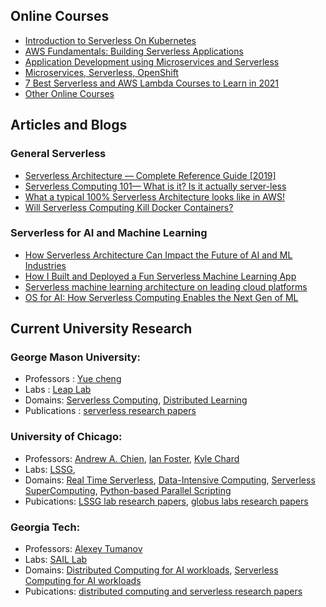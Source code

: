 

## Online Courses
* [Introduction to Serverless On Kubernetes](https://www.edx.org/course/introduction-to-serverless-on-kubernetes)
* [AWS Fundamentals: Building Serverless Applications
](https://www.coursera.org/learn/aws-fundamentals-building-serverless-applications)
* [Application Development using Microservices and Serverless](https://www.coursera.org/learn/applications-development-microservices-serverless-openshift)
* [Microservices, Serverless, OpenShift](https://www.edx.org/course/microservices-serverless-openshift)
* [7 Best Serverless and AWS Lambda Courses to Learn in 2021](https://medium.com/javarevisited/7-best-serverless-and-aws-lambda-courses-to-learn-in-2021-de1820111c85)
* [Other Online Courses](https://www.serverless.com/courses/)

## Articles and Blogs
### General Serverless
* [Serverless Architecture — Complete Reference Guide [2019]](https://medium.com/swlh/serverless-architecture-complete-reference-guide-2019-55363c08d1be)
* [Serverless Computing 101— What is it? Is it actually server-less](https://medium.com/swlh/serverless-computing-101-what-is-it-is-it-actually-server-less-747ef0523926)
* [What a typical 100% Serverless Architecture looks like in AWS!](https://medium.com/serverless-transformation/what-a-typical-100-serverless-architecture-looks-like-in-aws-40f252cd0ecb)
* [Will Serverless Computing Kill Docker Containers?](https://medium.com/hackernoon/will-serverless-computing-kill-docker-containers-222671bffdc4)

### Serverless for AI and Machine Learning
* [How Serverless Architecture Can Impact the Future of AI and ML Industries](https://blog.techmagic.co/how-serverless-impacts-the-ai-and-ml-industries/)
* [How I Built and Deployed a Fun Serverless Machine Learning App](https://towardsdatascience.com/building-and-deploying-cartoonify-b4786b382d7e)
* [Serverless machine learning architecture on leading cloud platforms](https://towardsdatascience.com/serverless-machine-learning-architecture-on-leading-cloud-platforms-c630dee8df15)
* [OS for AI: How Serverless Computing Enables the Next Gen of ML](https://medium.com/@ODSC/os-for-ai-how-serverless-computing-enables-the-next-gen-of-ml-aaecdd6df312)

## Current University Research
### George Mason University:
* Professors : [Yue cheng](https://cs.gmu.edu/~yuecheng/)
* Labs : [Leap Lab](https://mason-leap-lab.github.io/)
* Domains: [Serverless Computing](https://mason-leap-lab.github.io/research/#Serverless%20Computing), [Distributed Learning](https://mason-leap-lab.github.io/research/#Distributed%20Learning)
* Publications : [serverless research papers](https://mason-leap-lab.github.io/publications/)

### University of Chicago:
* Professors: [Andrew A. Chien](http://people.cs.uchicago.edu/~aachien/lssg/people/andrew-chien/), [Ian Foster](https://labs.globus.org/people.html), [Kyle Chard](https://labs.globus.org/people.html)
* Labs: [LSSG](http://people.cs.uchicago.edu/~aachien/), 
* Domains: [Real Time Serverless](http://people.cs.uchicago.edu/~aachien/lssg/research/zccloud/rtserverless/), [Data-Intensive Computing](https://labs.globus.org/), [Serverless SuperComputing](https://labs.globus.org/projects/funcx.html), [Python-based Parallel Scripting](https://labs.globus.org/projects/parsl.html)
* Pubications: [LSSG lab research papers](http://people.cs.uchicago.edu/~aachien/lssg/research/zccloud/rtserverless/), [globus labs research papers](https://labs.globus.org/publications.html)

### Georgia Tech:
* Professors: [Alexey Tumanov](https://www.cc.gatech.edu/~atumanov/)
* Labs: [SAIL Lab](https://www.cc.gatech.edu/~atumanov/index.html#researchgroup) 
* Domains: [Distributed Computing for AI workloads](https://www.cc.gatech.edu/~atumanov/index.html#Publications), [Serverless Computing for AI workloads](https://www.cc.gatech.edu/~atumanov/index.html#Publications)
* Pubications: [distributed computing and serverless research papers](https://www.cc.gatech.edu/~atumanov/index.html#Publications)


  

  

